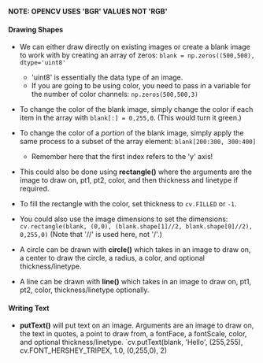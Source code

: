 ****NOTE: OPENCV USES 'BGR' VALUES NOT 'RGB'****

#### Drawing Shapes
- We can either draw directly on existing images or create a blank image to work with by creating an array of zeros: 
	`blank = np.zeros((500,500), dtype='uint8'`
	- 'uint8' is essentially the data type of an image.
	- If you are going to be using color, you need to pass in a variable for the number of color channels: `np.zeros(500,500,3)`

- To change the color of the blank image, simply change the color if each item in the array with `blank[:] = 0,255,0`. (This would turn it green.)

- To change the color of a *portion* of the blank image, simply apply the same process to a subset of the array element: `blank[200:300, 300:400]`
	- Remember here that the first index refers to the 'y' axis!
- This could also be done using **rectangle()** where the arguments are the image to draw on, pt1, pt2, color, and then thickness and linetype if required.
- To fill the rectangle with the color, set thickness to `cv.FILLED` or `-1`.
- You could also use the image dimensions to set the dimensions:
	`cv.rectangle(blank, (0,0), (blank.shape[1]//2, blank.shape[0]//2), 0,255,0)` (Note that '//' is used here, not '/'.)
	
- A circle can be drawn with **circle()** which takes in an image to draw on, a center to draw the circle, a radius, a color, and optional thickness/linetype.
- A line can be drawn with **line()** which takes in an image to draw on, pt1, pt2, color, thickness/linetype optionally.

#### Writing Text
- **putText()** will put text on an image. Arguments are an image to draw on, the text in quotes, a point to draw from, a fontFace, a fontScale, color, and optional thickness/linetype.
`cv.putText(blank, 'Hello', (255,255), cv.FONT_HERSHEY_TRIPEX, 1.0, (0,255,0), 2)